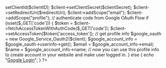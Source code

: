 <?php
require_once './google/vendor/autoload.php';
  
// init configuration
$clientID = '440831399970-k5vj91pqnpvev88t793k4oemqsapsbcm.apps.googleusercontent.com';
$clientSecret = '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';
$redirectUri = 'http://papopep.altervista.org/GiveMeMusic-main/webApp/main.php';
   
// create Client Request to access Google API
$client = new Google_Client();
$client->setClientId($clientID);
$client->setClientSecret($clientSecret);
$client->setRedirectUri($redirectUri);
$client->addScope("email");
$client->addScope("profile");
  
// authenticate code from Google OAuth Flow
if (isset($_GET['code'])) {
  $token = $client->fetchAccessTokenWithAuthCode($_GET['code']);
  $client->setAccessToken($token['access_token']);
   
  // get profile info
  $google_oauth = new Google_Service_Oauth2($client);
  $google_account_info = $google_oauth->userinfo->get();
  $email =  $google_account_info->email;
  $name =  $google_account_info->name;
  
  // now you can use this profile info to create account in your website and make user logged in.
} else {
  echo "<a href='".$client->createAuthUrl()."'>Google Login</a>";
}
?>